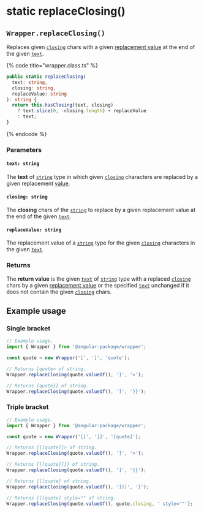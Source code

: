 # static replaceClosing()

## `Wrapper.replaceClosing()`

Replaces given [`closing`](static-replaceclosing.md#closing-string) chars with a given [replacement value](static-replaceclosing.md#replacevalue-string) at the end of the given [`text`](static-replaceclosing.md#text-string).

{% code title="wrapper.class.ts" %}
```typescript
public static replaceClosing(
  text: string,
  closing: string,
  replaceValue: string
): string {
  return this.hasClosing(text, closing)
    ? text.slice(0, -closing.length) + replaceValue
    : text;
}
```
{% endcode %}

### Parameters

#### `text: string`

The **text** of [`string`](https://developer.mozilla.org/en-US/docs/Web/JavaScript/Reference/Global\_Objects/String) type in which given [`closing`](static-replaceclosing.md#closing-string) characters are replaced by a given replacement [value](static-replaceclosing.md#replacevalue-string).

#### `closing: string`

The **closing** chars of the [`string`](https://developer.mozilla.org/en-US/docs/Web/JavaScript/Reference/Global\_Objects/String) to replace by a given replacement value at the end of the given [`text`](static-replaceclosing.md#text-string).

#### `replaceValue: string`

The replacement value of a [`string`](https://developer.mozilla.org/en-US/docs/Web/JavaScript/Reference/Global\_Objects/String) type for the given [`closing`](static-replaceclosing.md#closing-string) characters in the given [`text`](static-replaceclosing.md#text-string).

### Returns

The **return value** is the given [`text`](static-replaceclosing.md#text-string) of [`string`](https://developer.mozilla.org/en-US/docs/Web/JavaScript/Reference/Global\_Objects/String) type with a replaced [`closing`](static-replaceclosing.md#closing-string) chars by a given [replacement value](static-replaceclosing.md#replacevalue-string) or the specified [`text`](static-replaceclosing.md#text-string) unchanged if it does not contain the given [`closing`](static-replaceclosing.md#closing-string) chars.

## Example usage

### Single bracket

```typescript
// Example usage.
import { Wrapper } from '@angular-package/wrapper';

const quote = new Wrapper('[', ']', 'quote');

// Returns [quote> of string.
Wrapper.replaceClosing(quote.valueOf(), ']', '>');

// Returns [quote}} of string.
Wrapper.replaceClosing(quote.valueOf(), ']', '}}');
```

### Triple bracket

```typescript
// Example usage.
import { Wrapper } from '@angular-package/wrapper';

const quote = new Wrapper('[[', ']]', '[quote]');

// Returns [[[quote]]> of string.
Wrapper.replaceClosing(quote.valueOf(), ']', '>');

// Returns [[[quote]]}} of string.
Wrapper.replaceClosing(quote.valueOf(), ']', '}}');

// Returns [[[quote} of string.
Wrapper.replaceClosing(quote.valueOf(), ']]]', '}');

// Returns [[[quote] style="" of string.
Wrapper.replaceClosing(quote.valueOf(), quote.closing, ' style=""');
```
